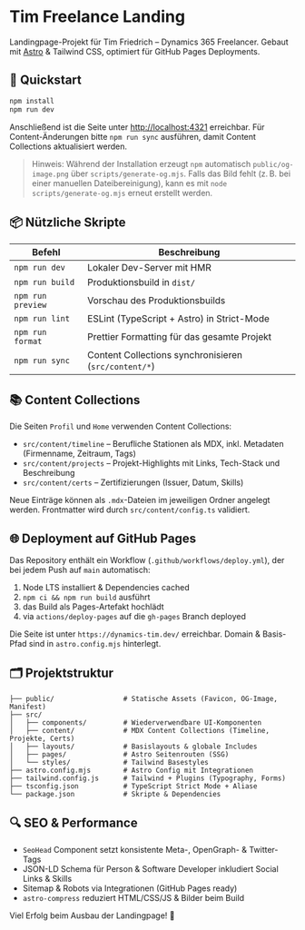 # Tim Freelance Landing

Landingpage-Projekt für Tim Friedrich – Dynamics 365 Freelancer. Gebaut mit [Astro](https://astro.build) & Tailwind CSS, optimiert für GitHub Pages Deployments.

## 🚀 Quickstart

```bash
npm install
npm run dev
```

Anschließend ist die Seite unter [http://localhost:4321](http://localhost:4321) erreichbar. Für Content-Änderungen bitte `npm run sync` ausführen, damit Content Collections aktualisiert werden.

> Hinweis: Während der Installation erzeugt `npm` automatisch `public/og-image.png` über `scripts/generate-og.mjs`. Falls das Bild fehlt (z. B. bei einer manuellen Dateibereinigung), kann es mit `node scripts/generate-og.mjs` erneut erstellt werden.

## 📦 Nützliche Skripte

| Befehl            | Beschreibung                                              |
| ----------------- | --------------------------------------------------------- |
| `npm run dev`     | Lokaler Dev-Server mit HMR                                |
| `npm run build`   | Produktionsbuild in `dist/`                               |
| `npm run preview` | Vorschau des Produktionsbuilds                            |
| `npm run lint`    | ESLint (TypeScript + Astro) in Strict-Mode                |
| `npm run format`  | Prettier Formatting für das gesamte Projekt               |
| `npm run sync`    | Content Collections synchronisieren (`src/content/*`)     |

## 📚 Content Collections

Die Seiten `Profil` und `Home` verwenden Content Collections:

- `src/content/timeline` – Berufliche Stationen als MDX, inkl. Metadaten (Firmenname, Zeitraum, Tags)
- `src/content/projects` – Projekt-Highlights mit Links, Tech-Stack und Beschreibung
- `src/content/certs` – Zertifizierungen (Issuer, Datum, Skills)

Neue Einträge können als `.mdx`-Dateien im jeweiligen Ordner angelegt werden. Frontmatter wird durch `src/content/config.ts` validiert.

## 🌐 Deployment auf GitHub Pages

Das Repository enthält ein Workflow (`.github/workflows/deploy.yml`), der bei jedem Push auf `main` automatisch:

1. Node LTS installiert & Dependencies cached
2. `npm ci && npm run build` ausführt
3. das Build als Pages-Artefakt hochlädt
4. via `actions/deploy-pages` auf die `gh-pages` Branch deployed

Die Seite ist unter `https://dynamics-tim.dev/` erreichbar. Domain & Basis-Pfad sind in `astro.config.mjs` hinterlegt.

## 🗂️ Projektstruktur

```
├── public/                 # Statische Assets (Favicon, OG-Image, Manifest)
├── src/
│   ├── components/         # Wiederverwendbare UI-Komponenten
│   ├── content/            # MDX Content Collections (Timeline, Projekte, Certs)
│   ├── layouts/            # Basislayouts & globale Includes
│   ├── pages/              # Astro Seitenrouten (SSG)
│   └── styles/             # Tailwind Basestyles
├── astro.config.mjs        # Astro Config mit Integrationen
├── tailwind.config.js      # Tailwind + Plugins (Typography, Forms)
├── tsconfig.json           # TypeScript Strict Mode + Aliase
└── package.json            # Skripte & Dependencies
```

## 🔍 SEO & Performance

- `SeoHead` Component setzt konsistente Meta-, OpenGraph- & Twitter-Tags
- JSON-LD Schema für Person & Software Developer inkludiert Social Links & Skills
- Sitemap & Robots via Integrationen (GitHub Pages ready)
- `astro-compress` reduziert HTML/CSS/JS & Bilder beim Build

Viel Erfolg beim Ausbau der Landingpage! 💼
